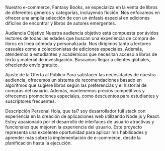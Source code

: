 Nuestro e-commerce, Fantasy Books, se especializa en la venta de libros de diferentes géneros y categorías, incluyendo ficción.
Nos enfocamos en ofrecer una amplia selección de con un énfasis especial en ediciones difíciles de encontrar y libros de autores emergentes. 

Audiencia Objetivo
Nuestra audiencia objetivo está compuesta por ávidos lectores de todas las edades que buscan una experiencia de compra de libros en línea cómoda y personalizada. 
Nos dirigimos tanto a lectores casuales como a coleccionistas de ediciones especiales. Además, atendemos a estudiantes y académicos que necesitan acceso a libros 
de texto y material de investigación. Buscamos llegar a clientes globales, ofreciendo envío gratuito.

Ajuste de la Oferta al Público
Para satisfacer las necesidades de nuestra audiencia, ofrecemos un sistema de recomendaciones basado en algoritmos que sugiere libros según las preferencias 
y el historial de compras del usuario. Además, mantenemos precios competitivos y ofrecemos promociones especiales, como descuentos para estudiantes y suscriptores frecuentes.

Descripción Personal
Hola, que tal? soy desarrollador full stack con experiencia en la creación de aplicaciones web utilizando Node.js y React. Estoy apasionado por el desarrollo 
de interfaces de usuario atractivas y funcionales que mejoren la experiencia del usuario. Este proyecto representa una excelente oportunidad para aplicar mis 
habilidades y aprender más sobre la implementación de e-commerce, desde la planificación hasta la ejecución.
